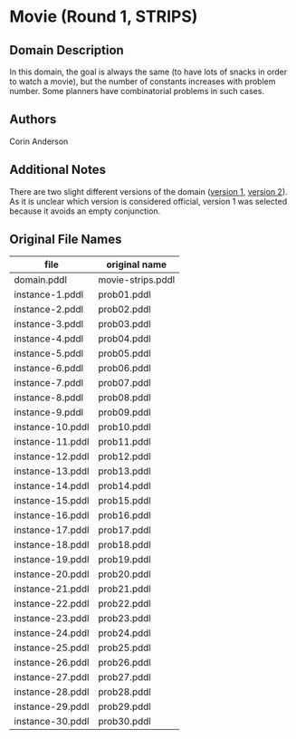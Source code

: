 # Movie (Round 1, STRIPS)

## Domain Description

In this domain, the goal is always the same (to have lots of snacks in order to watch a movie), but the number of constants increases with problem number.
Some planners have combinatorial problems in such cases.

## Authors

Corin Anderson

## Additional Notes

There are two slight different versions of the domain ([version 1][1], [version 2][2]).
As it is unclear which version is considered official, version 1 was selected because it avoids an empty conjunction.

## Original File Names

| file             | original name     |
|------------------|-------------------|
| domain.pddl      | movie-strips.pddl |
| instance-1.pddl  | prob01.pddl       |
| instance-2.pddl  | prob02.pddl       |
| instance-3.pddl  | prob03.pddl       |
| instance-4.pddl  | prob04.pddl       |
| instance-5.pddl  | prob05.pddl       |
| instance-6.pddl  | prob06.pddl       |
| instance-7.pddl  | prob07.pddl       |
| instance-8.pddl  | prob08.pddl       |
| instance-9.pddl  | prob09.pddl       |
| instance-10.pddl | prob10.pddl       |
| instance-11.pddl | prob11.pddl       |
| instance-12.pddl | prob12.pddl       |
| instance-13.pddl | prob13.pddl       |
| instance-14.pddl | prob14.pddl       |
| instance-15.pddl | prob15.pddl       |
| instance-16.pddl | prob16.pddl       |
| instance-17.pddl | prob17.pddl       |
| instance-18.pddl | prob18.pddl       |
| instance-19.pddl | prob19.pddl       |
| instance-20.pddl | prob20.pddl       |
| instance-21.pddl | prob21.pddl       |
| instance-22.pddl | prob22.pddl       |
| instance-23.pddl | prob23.pddl       |
| instance-24.pddl | prob24.pddl       |
| instance-25.pddl | prob25.pddl       |
| instance-26.pddl | prob26.pddl       |
| instance-27.pddl | prob27.pddl       |
| instance-28.pddl | prob28.pddl       |
| instance-29.pddl | prob29.pddl       |
| instance-30.pddl | prob30.pddl       |





[1]:domain.pddl
[2]:additional-notes/domain-source-2.pddl
